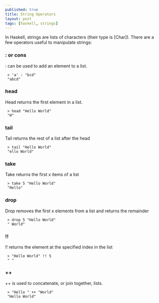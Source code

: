 ```yaml
---
published: true
title: String Operators
layout: post
tags: [haskell, strings]
---
```

In Haskell, strings are lists of characters (their type is [Char]). There are a few operators useful to manipulate strings:

### : or cons
: can be used to add an element to a list.
```
 > 'a' : "bcd"
 "abcd"
```

### head
Head returns the first element in a list.
```
 > head "Hello World"
 "H"
```

### tail
Tail returns the rest of a list after the head
```
 > tail "Hello World"
 "ello World"
```

### take
Take returns the first x items of a list
```
 > take 5 "Hello World"
 "Hello"
```

### drop
Drop removes the first x elements from a list and returns the remainder
```
 > drop 5 "Hello World"
 " World"
```

### !!
!! returns the element at the specified index in the list
```
 > "Hello World" !! 5
 " "
```

### ++
++ is used to concatenate, or join together, lists.
```
 > "Hello " ++ "World"
 "Hello World"
```
